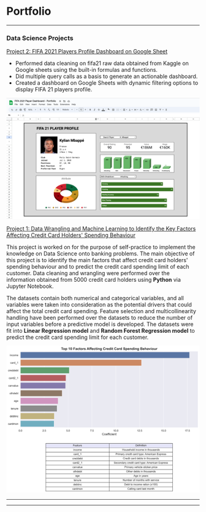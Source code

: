 # Portfolio

---

### Data Science Projects

[Project 2: FIFA 2021 Players Profile Dashboard on Google Sheet](https://docs.google.com/spreadsheets/d/1ujk8nREaUureSIEKrcKTwsewH97OZC72me9AVRrEv_I/edit#gid=1708546859)

- Performed data cleaning on fifa21 raw data obtained from Kaggle on Google sheets using the built-in formulas and functions.
- Did multiple query calls as a basis to generate an actionable dashboard.
- Created a dashboard on Google Sheets with dynamic filtering options to display FIFA 21 players profile.

<img src="images/FIFA 2021 Players Profile Dashboard.png?raw=true"/>


[Project 1: Data Wrangling and Machine Learning to Identify the Key Factors Affecting Credit Card Holders' Spending Behaviour](https://github.com/nfiahmadfakhri/Data-Science-Projects/blob/main/Projects/Portfolio%20-%20Credit%20Card%20Spending%20Behaviour.ipynb)

This project is worked on for the purpose of self-practice to implement the knowledge on Data Science onto banking problems. The main objective of this project is to identify the main factors that affect credit card holders' spending behaviour and to predict the credit card spending limit of each customer. Data cleaning and wrangling were performed over the information obtained from 5000 credit card holders using __Python__ via Jupyter Notebook. 

The datasets contain both numerical and categorical variables, and all variables were taken into consideration as the potential drivers that could affect the total credit card spending. Feature selection and multicollinearity handling have been performed over the datasets to reduce the number of input variables before a predictive model is developed. The datasets were fit into __Linear Regression model__ and __Random Forest Regression model__ to predict the credit card spending limit for each customer.


<img src="images/Top 10 Factors Affecting Credit Card Total Spending.png?raw=true"/>

---




---

